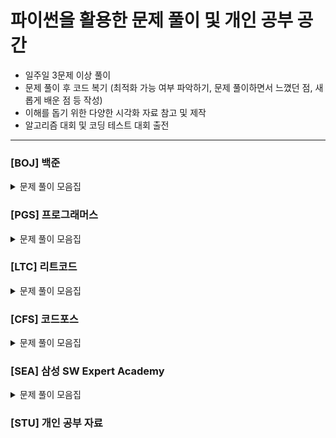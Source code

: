 # 파이썬을 활용한 문제 풀이 및 개인 공부 공간

- 일주일 3문제 이상 풀이
- 문제 풀이 후 코드 복기 (최적화 가능 여부 파악하기, 문제 풀이하면서 느꼈던 점, 새롭게 배운 점 등 작성)
- 이해를 돕기 위한 다양한 시각화 자료 참고 및 제작
- 알고리즘 대회 및 코딩 테스트 대회 출전


---
### [BOJ] 백준

<details>
	<summary>문제 풀이 모음집</summary>
  </br>
  
  |코드 번호|이름|난이도|풀이 코드|풀이 시간|풀이 유형|
  |:-----:|:-----|:-----|:-----|:-----|:-----|
  |**_1330_**|[두 수 비교하기](https://www.acmicpc.net/problem/1330)|브론즈 5|1330_두수비교하기.py| 30 sec |`조건문`, `구현` |
  |**_4673_**|[셀프넘버](https://www.acmicpc.net/problem/1330)|실버 5|4673_셀프넘버.py| 5 min |`구현` |
  |**_18258_**|[큐2](https://www.acmicpc.net/problem/18258)|실버 4|18258_큐2.py| 10 min |`구현`, `자료 구조` |

</details>

### [PGS] 프로그래머스

<details>
	<summary>문제 풀이 모음집</summary>
  </br>
  
  |코드 번호|이름|난이도|링크|풀이 코드|풀이 시간|풀이 유형|
  |:-----:|:-----|:-----:|:-----|:-----|:-----|:-----|

</details>

### [LTC] 리트코드

<details>
	<summary>문제 풀이 모음집</summary>
  </br>
  
  |코드 번호|이름|난이도|링크|풀이 코드|풀이 시간|풀이 유형|
  |:-----:|:-----|:-----:|:-----|:-----|:-----|:-----|

</details>

### [CFS] 코드포스

<details>
	<summary>문제 풀이 모음집</summary>
  </br>
  
  |코드 번호|이름|난이도|링크|풀이 코드|풀이 시간|풀이 유형|
  |:-----:|:-----|:-----:|:-----|:-----|:-----|:-----|

</details>

### [SEA] 삼성 SW Expert Academy

<details>
	<summary>문제 풀이 모음집</summary>
  </br>
  
  |코드 번호|이름|난이도|링크|풀이 코드|풀이 시간|풀이 유형|
  |:-----:|:-----|:-----:|:-----|:-----|:-----|:-----|

</details>

### [STU] 개인 공부 자료

